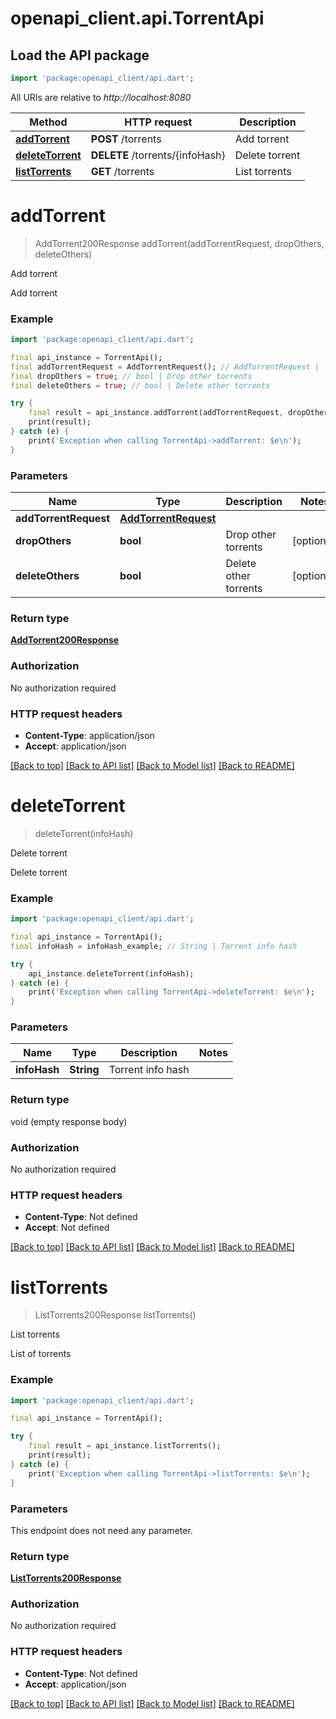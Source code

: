 # openapi_client.api.TorrentApi

## Load the API package
```dart
import 'package:openapi_client/api.dart';
```

All URIs are relative to *http://localhost:8080*

Method | HTTP request | Description
------------- | ------------- | -------------
[**addTorrent**](TorrentApi.md#addtorrent) | **POST** /torrents | Add torrent
[**deleteTorrent**](TorrentApi.md#deletetorrent) | **DELETE** /torrents/{infoHash} | Delete torrent
[**listTorrents**](TorrentApi.md#listtorrents) | **GET** /torrents | List torrents


# **addTorrent**
> AddTorrent200Response addTorrent(addTorrentRequest, dropOthers, deleteOthers)

Add torrent

Add torrent

### Example
```dart
import 'package:openapi_client/api.dart';

final api_instance = TorrentApi();
final addTorrentRequest = AddTorrentRequest(); // AddTorrentRequest | 
final dropOthers = true; // bool | Drop other torrents
final deleteOthers = true; // bool | Delete other torrents

try {
    final result = api_instance.addTorrent(addTorrentRequest, dropOthers, deleteOthers);
    print(result);
} catch (e) {
    print('Exception when calling TorrentApi->addTorrent: $e\n');
}
```

### Parameters

Name | Type | Description  | Notes
------------- | ------------- | ------------- | -------------
 **addTorrentRequest** | [**AddTorrentRequest**](AddTorrentRequest.md)|  | 
 **dropOthers** | **bool**| Drop other torrents | [optional] 
 **deleteOthers** | **bool**| Delete other torrents | [optional] 

### Return type

[**AddTorrent200Response**](AddTorrent200Response.md)

### Authorization

No authorization required

### HTTP request headers

 - **Content-Type**: application/json
 - **Accept**: application/json

[[Back to top]](#) [[Back to API list]](../README.md#documentation-for-api-endpoints) [[Back to Model list]](../README.md#documentation-for-models) [[Back to README]](../README.md)

# **deleteTorrent**
> deleteTorrent(infoHash)

Delete torrent

Delete torrent

### Example
```dart
import 'package:openapi_client/api.dart';

final api_instance = TorrentApi();
final infoHash = infoHash_example; // String | Torrent info hash

try {
    api_instance.deleteTorrent(infoHash);
} catch (e) {
    print('Exception when calling TorrentApi->deleteTorrent: $e\n');
}
```

### Parameters

Name | Type | Description  | Notes
------------- | ------------- | ------------- | -------------
 **infoHash** | **String**| Torrent info hash | 

### Return type

void (empty response body)

### Authorization

No authorization required

### HTTP request headers

 - **Content-Type**: Not defined
 - **Accept**: Not defined

[[Back to top]](#) [[Back to API list]](../README.md#documentation-for-api-endpoints) [[Back to Model list]](../README.md#documentation-for-models) [[Back to README]](../README.md)

# **listTorrents**
> ListTorrents200Response listTorrents()

List torrents

List of torrents

### Example
```dart
import 'package:openapi_client/api.dart';

final api_instance = TorrentApi();

try {
    final result = api_instance.listTorrents();
    print(result);
} catch (e) {
    print('Exception when calling TorrentApi->listTorrents: $e\n');
}
```

### Parameters
This endpoint does not need any parameter.

### Return type

[**ListTorrents200Response**](ListTorrents200Response.md)

### Authorization

No authorization required

### HTTP request headers

 - **Content-Type**: Not defined
 - **Accept**: application/json

[[Back to top]](#) [[Back to API list]](../README.md#documentation-for-api-endpoints) [[Back to Model list]](../README.md#documentation-for-models) [[Back to README]](../README.md)

